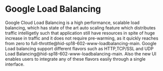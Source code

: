Google Load Balancing
=====================

Google Cloud Load Balancing is a high performance, scalable load
balancing, which has state of the art auto scaling feature which
distributes traffic intelligetly such that application still have
resources in spite of huge increase in traffic and it does not require
pre-warming, as it quickly reaches from zero to
full-throttle@hid-sp18-602-www-loadbalancing-main. Google Load balancing
support different flavors such as HTTP,TCP/SSL and UDP Load
Balancing@hid-sp18-602-www-loadbalancing-main. Also the new UI enables
users to integrate any of these flavors easily through a single
interface.

